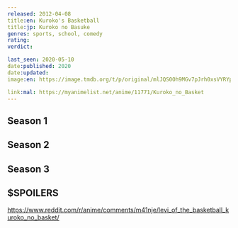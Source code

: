 ```yaml
---
released: 2012-04-08
title:en: Kuroko's Basketball
title:jp: Kuroko no Basuke
genres: sports, school, comedy
rating:
verdict:

last_seen: 2020-05-10
date:published: 2020
date:updated:
image:en: https://image.tmdb.org/t/p/original/mlJQS0Oh9MGv7pJrh0xsVYRYpFp.jpg

link:mal: https://myanimelist.net/anime/11771/Kuroko_no_Basket
---
```


## Season 1

## Season 2

## Season 3

## $SPOILERS

<https://www.reddit.com/r/anime/comments/m41nje/levi_of_the_basketball_kuroko_no_basket/>
